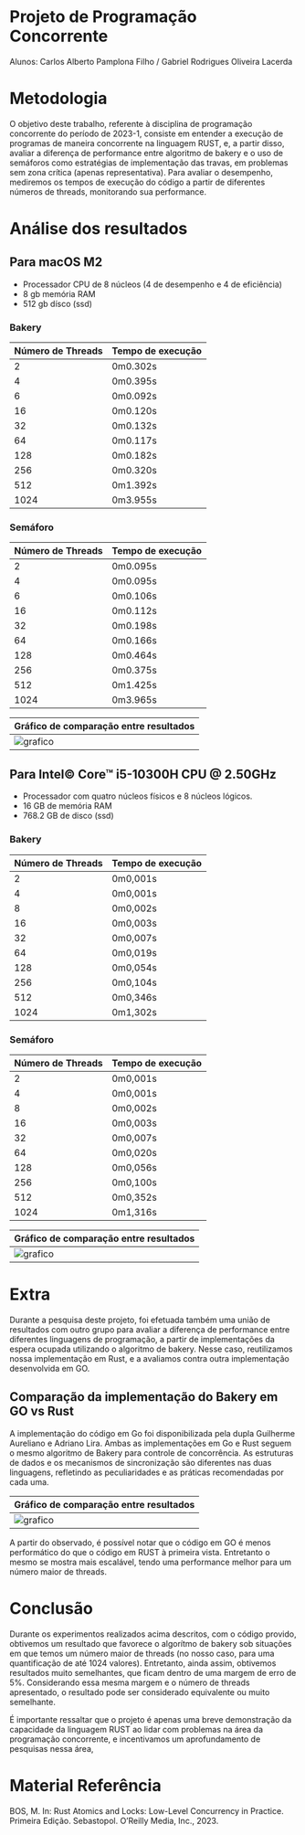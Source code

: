 # Projeto de Programação Concorrente
Alunos: Carlos Alberto Pamplona Filho / Gabriel Rodrigues Oliveira Lacerda

# Metodologia
O objetivo deste trabalho, referente à disciplina de programação concorrente do período de 2023-1, consiste em entender a execução de programas de maneira concorrente na linguagem RUST, e, a partir disso, avaliar a diferença de performance entre algoritmo de bakery e o uso de semáforos como estratégias de implementação das travas, em problemas sem zona crítica (apenas representativa).
Para avaliar o desempenho, mediremos os tempos de execução do código a partir de diferentes números de threads, monitorando sua performance.

# Análise dos resultados

## Para macOS M2
- Processador CPU de 8 núcleos (4 de desempenho e 4 de eficiência)
- 8 gb memória RAM
- 512 gb dísco (ssd)

### Bakery
| Número de Threads | Tempo de execução |
| -- | -- |
| 2 |   0m0.302s  |
| 4 |   0m0.395s  |
| 6 |   0m0.092s  |
| 16|   0m0.120s  |
| 32|   0m0.132s  |
| 64|   0m0.117s  |
|128|   0m0.182s  |
|256|   0m0.320s  |
|512|   0m1.392s  |
|1024|  0m3.955s  |



### Semáforo
| Número de Threads | Tempo de execução |
| -- | -- |
| 2 |  0m0.095s   |
| 4 |  0m0.095s   |
| 6 |  0m0.106s   |
| 16|  0m0.112s   |
| 32|  0m0.198s   |
| 64|  0m0.166s   |
|128|  0m0.464s   |
|256|  0m0.375s   |
|512|  0m1.425s   |
|1024|  0m3.965s  |


| Gráfico de comparação entre resultados |
|--|
|![grafico](./conc/assets/m2-bakery-vs-semaforo.png)


## Para Intel© Core™ i5-10300H CPU @ 2.50GHz
- Processador com quatro núcleos físicos e 8 núcleos lógicos.
- 16 GB de memória RAM 
- 768.2 GB de disco (ssd)

### Bakery

| Número de Threads | Tempo de execução |
| -- | -- |
| 2 | 0m0,001s |
| 4 | 0m0,001s |
| 8 | 0m0,002s |
| 16| 0m0,003s |
| 32|0m0,007s  |
| 64|0m0,019s  |
|128|0m0,054s  |
|256|0m0,104s  |
|512|0m0,346s  |
|1024|0m1,302s |

### Semáforo

| Número de Threads | Tempo de execução |
| -- | -- |
| 2 | 0m0,001s |
| 4 | 0m0,001s |
| 8 | 0m0,002s |
| 16| 0m0,003s |
| 32|0m0,007s  |
| 64|0m0,020s  |
|128|0m0,056s  |
|256|0m0,100s  |
|512|0m0,352s  |
|1024|0m1,316s |

| Gráfico de comparação entre resultados |
|--|
|![grafico](./conc/assets/i5-bakery-vs-semaforo.png)

# Extra

Durante a pesquisa deste projeto, foi efetuada também uma união de resultados com outro grupo para avaliar a diferença de performance entre diferentes linguagens de programação, a partir de implementações da espera ocupada utilizando o algoritmo de bakery. Nesse caso, reutilizamos nossa implementação em Rust, e a avaliamos contra outra implementação desenvolvida em GO.

## Comparação da implementação do Bakery em GO vs Rust

A implementação do código em Go foi disponibilizada pela dupla Guilherme Aureliano e Adriano Lira. Ambas as implementações em Go e Rust seguem o mesmo algoritmo de Bakery para controle de concorrência. As estruturas de dados e os mecanismos de sincronização são diferentes nas duas linguagens, refletindo as peculiaridades e as práticas recomendadas por cada uma.

| Gráfico de comparação entre resultados |
|--|
|![grafico](./conc/assets/bakery-go-vs-bakery-rust.jpeg)

A partir do observado, é possível notar que o código em GO é menos performático do que o código em RUST à primeira vista. Entretanto o mesmo se mostra mais escalável, tendo uma performance melhor para um número maior de threads.


# Conclusão

Durante os experimentos realizados acima descritos, com o código provido, obtivemos um resultado que favorece o algorítmo de bakery sob situações em que temos um número maior de threads (no nosso caso, para uma quantificação de até 1024 valores). Entretanto, ainda assim, obtivemos resultados muito semelhantes, que ficam dentro de uma margem de erro de 5%. Considerando essa mesma margem e o número de threads apresentado, o resultado pode ser considerado equivalente ou muito semelhante. 

É importante ressaltar que o projeto é apenas uma breve demonstração da capacidade da linguagem RUST ao lidar com problemas na área da programação concorrente, e incentivamos um aprofundamento de pesquisas nessa área,

# Material Referência
BOS, M. In: Rust Atomics and Locks: Low-Level Concurrency in Practice. Primeira Edição. Sebastopol. O’Reilly Media, Inc., 2023.

